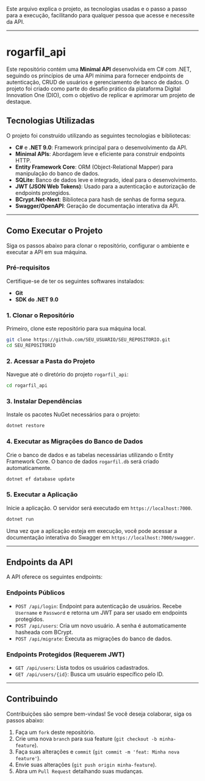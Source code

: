 Este arquivo explica o projeto, as tecnologias usadas e o passo a passo para a execução, facilitando para qualquer pessoa que acesse e necessite da API.

-----
# rogarfil\_api

Este repositório contém uma **Minimal API** desenvolvida em C\# com .NET, seguindo os princípios de uma API mínima para fornecer endpoints de autenticação, CRUD de usuários e gerenciamento de banco de dados. O projeto foi criado como parte do desafio prático da plataforma Digital Innovation One (DIO), com o objetivo de replicar e aprimorar um projeto de destaque.

## Tecnologias Utilizadas

O projeto foi construído utilizando as seguintes tecnologias e bibliotecas:

  * **C\#** e **.NET 9.0**: Framework principal para o desenvolvimento da API.
  * **Minimal APIs**: Abordagem leve e eficiente para construir endpoints HTTP.
  * **Entity Framework Core**: ORM (Object-Relational Mapper) para manipulação do banco de dados.
  * **SQLite**: Banco de dados leve e integrado, ideal para o desenvolvimento.
  * **JWT (JSON Web Tokens)**: Usado para a autenticação e autorização de endpoints protegidos.
  * **BCrypt.Net-Next**: Biblioteca para hash de senhas de forma segura.
  * **Swagger/OpenAPI**: Geração de documentação interativa da API.

-----

## Como Executar o Projeto

Siga os passos abaixo para clonar o repositório, configurar o ambiente e executar a API em sua máquina.

### Pré-requisitos

Certifique-se de ter os seguintes softwares instalados:

  * **Git**
  * **SDK do .NET 9.0**

### 1\. Clonar o Repositório

Primeiro, clone este repositório para sua máquina local.

```bash
git clone https://github.com/SEU_USUARIO/SEU_REPOSITORIO.git
cd SEU_REPOSITORIO
```

### 2\. Acessar a Pasta do Projeto

Navegue até o diretório do projeto `rogarfil_api`:

```bash
cd rogarfil_api
```

### 3\. Instalar Dependências

Instale os pacotes NuGet necessários para o projeto:

```bash
dotnet restore
```

### 4\. Executar as Migrações do Banco de Dados

Crie o banco de dados e as tabelas necessárias utilizando o Entity Framework Core. O banco de dados `rogarfil.db` será criado automaticamente.

```bash
dotnet ef database update
```

### 5\. Executar a Aplicação

Inicie a aplicação. O servidor será executado em `https://localhost:7000`.

```bash
dotnet run
```

Uma vez que a aplicação esteja em execução, você pode acessar a documentação interativa do Swagger em `https://localhost:7000/swagger`.

-----

## Endpoints da API

A API oferece os seguintes endpoints:

### Endpoints Públicos

  * `POST /api/login`: Endpoint para autenticação de usuários. Recebe `Username` e `Password` e retorna um JWT para ser usado em endpoints protegidos.
  * `POST /api/users`: Cria um novo usuário. A senha é automaticamente hasheada com BCrypt.
  * `POST /api/migrate`: Executa as migrações do banco de dados.

### Endpoints Protegidos (Requerem JWT)

  * `GET /api/users`: Lista todos os usuários cadastrados.
  * `GET /api/users/{id}`: Busca um usuário específico pelo ID.

-----

## Contribuindo

Contribuições são sempre bem-vindas\! Se você deseja colaborar, siga os passos abaixo:

1.  Faça um `fork` deste repositório.
2.  Crie uma nova `branch` para sua feature (`git checkout -b minha-feature`).
3.  Faça suas alterações e `commit` (`git commit -m 'feat: Minha nova feature'`).
4.  Envie suas alterações (`git push origin minha-feature`).
5.  Abra um `Pull Request` detalhando suas mudanças.
